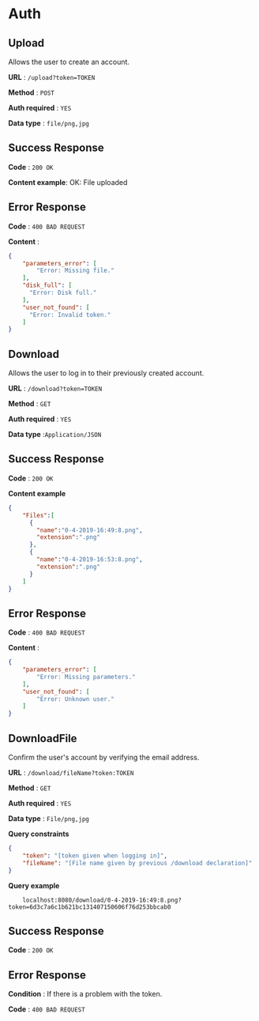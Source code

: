 # Auth
## Upload
Allows the user to create an account.

**URL** : `/upload?token=TOKEN`

**Method** : `POST`

**Auth required** : `YES`

**Data type** : `file/png,jpg`


## Success Response

**Code** : `200 OK`

**Content example**: OK: File uploaded

## Error Response

**Code** : `400 BAD REQUEST`

**Content** :

```json
{
    "parameters_error": [
        "Error: Missing file."
    ],
    "disk_full": [
      "Error: Disk full."
    ],
    "user_not_found": [
      "Error: Invalid token."
    ]
}
```

## Download
Allows the user to log in to their previously created account.

**URL** : `/download?token=TOKEN`

**Method** : `GET`

**Auth required** : `YES`

**Data type** :`Application/JSON`

## Success Response

**Code** : `200 OK`

**Content example**

```json
{
    "Files":[
      {
        "name":"0-4-2019-16:49:8.png",
        "extension":".png"
      },
      {
        "name":"0-4-2019-16:53:8.png",
        "extension":".png"
      }
    ]
}
```

## Error Response

**Code** : `400 BAD REQUEST`

**Content** :

```json
{
    "parameters_error": [
        "Error: Missing parameters."
    ],
    "user_not_found": [
        "Error: Unknown user."
    ]
}
```

## DownloadFile
Confirm the user's account by verifying the email address.

**URL** : `/download/fileName?token:TOKEN`

**Method** : `GET`

**Auth required** : `YES`

**Data type** : `File/png,jpg`

**Query constraints**

```json
{
    "token": "[token given when logging in]",
    "fileName": "[File name given by previous /download declaration]"
}
```

**Query example**

```
    localhost:8080/download/0-4-2019-16:49:8.png?token=6d3c7a6c1b621bc131407150606f76d253bbcab0
```

## Success Response

**Code** : `200 OK`

## Error Response

**Condition** : If there is a problem with the token.

**Code** : `400 BAD REQUEST`